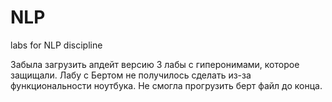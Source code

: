 # NLP
labs for NLP discipline

Забыла загрузить апдейт версию 3 лабы с гиперонимами, которое защищали. 
Лабу с Бертом не получилось сделать из-за функциональности ноутбука. Не смогла прогрузить берт файл до конца.
